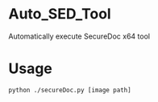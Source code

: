 # Auto_SED_Tool
Automatically execute SecureDoc x64 tool

# Usage
```
python ./secureDoc.py [image path]
```
